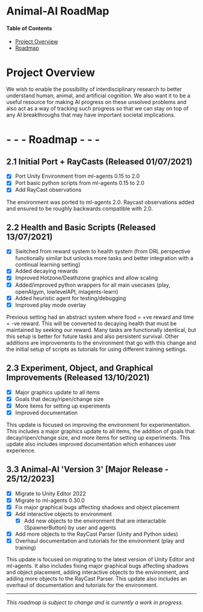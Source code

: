 # Animal-AI RoadMap

#### Table of Contents

* [Project Overview](#overview)
* [Roadmap](#roadmap)


# Project Overview

We wish to enable the possibility of interdisciplinary research to better understand human, animal, and artificial cognition. We also want it to be a useful resource for making AI progress on these unsolved problems and also act as a way of tracking such progress so that we can stay on top of any AI breakthroughs that may have important societal implications.

# - - - Roadmap - - - 

## 2.1 Initial Port + RayCasts (Released 01/07/2021)

* [x] Port Unity Environment from ml-agents 0.15 to 2.0
* [x] Port basic python scripts from ml-agents 0.15 to 2.0
* [x] Add RayCast observations

The environment was ported to ml-agents 2.0. Raycast observations added and ensured to be roughly backwards compatible with 2.0.

## 2.2 Health and Basic Scripts (Released 13/07/2021)

* [x] Switched from reward system to health system (from DRL perspective functionally similar but unlocks more tasks and better integration with a continual learning setting)
* [x] Added decaying rewards
* [x] Improved Hotzone/Deathzone graphics and allow scaling
* [x] Added/improved python wrappers for all main usecases (play, openAIgym, lowlevelAPI, mlagents-learn)
* [x] Added heuristic agent for testing/debugging
* [x] Improved play mode overlay

Previous setting had an abstract system where food = +ve reward and time = -ve reward. This will be converted to decaying health that must be maintained by seeking our reward. Many tasks are functionally identical, but this setup is better for future tasks and also persistent survival. Other additions are improvements to the environment that go with this change and the initial setup of scripts as tutorials for using different training settings.

## 2.3 Experiment, Object, and Graphical Improvements (Released 13/10/2021)

* [x] Major graphics update to all items
* [x] Goals that decay/ripen/change size
* [x] More items for setting up experiments
* [x] Improved documentation

This update is focused on improving the environment for experimentation. This includes a major graphics update to all items, the addition of goals that decay/ripen/change size, and more items for setting up experiments. This update also includes improved documentation which enhances user experience.

## 3.3 Animal-AI 'Version 3' [Major Release - 25/12/2023]

* [x] Migrate to Unity Editor 2022
* [x] Migrate to ml-agents 0.30.0
* [x] Fix major graphical bugs affecting shadows and object placement
* [x] Add interactive objects to environment
    - [x] Add new objects to the environment that are interactable (SpawnerButton) by user and agents
* [x] Add more objects to the RayCast Parser (Unity and Python sides) 
* [x] Overhaul documentation and tutorials for the environment (play and training)

This update is focused on migrating to the latest version of Unity Editor and ml-agents. It also includes fixing major graphical bugs affecting shadows and object placement, adding interactive objects to the environment, and adding more objects to the RayCast Parser. This update also includes an overhaul of documentation and tutorials for the environment.



---

_This roadmap is subject to change and is currently a work in progress._
